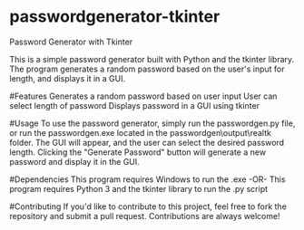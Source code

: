 # passwordgenerator-tkinter
Password Generator with Tkinter

This is a simple password generator built with Python and the tkinter library. The program generates a random password based on the user's input for length, and displays it in a GUI.

#Features
Generates a random password based on user input
User can select length of password 
Displays password in a GUI using tkinter

#Usage
To use the password generator, simply run the passwordgen.py file, or run the passwordgen.exe located in the passwordgen\output\realtk folder. The GUI will appear, and the user can select the desired password length. Clicking the "Generate Password" button will generate a new password and display it in the GUI.

#Dependencies
This program requires Windows to run the .exe
-OR-
This program requires Python 3 and the tkinter library to run the .py script


#Contributing
If you'd like to contribute to this project, feel free to fork the repository and submit a pull request. Contributions are always welcome!
